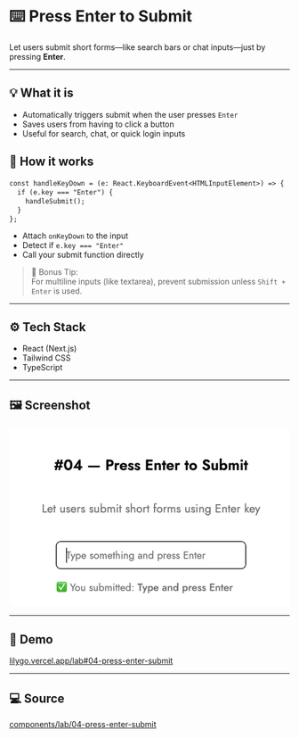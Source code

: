 # ⌨️ Press Enter to Submit

Let users submit short forms—like search bars or chat inputs—just by pressing **Enter**.

---

## 💡 What it is

- Automatically triggers submit when the user presses `Enter`
- Saves users from having to click a button
- Useful for search, chat, or quick login inputs

## 🧠 How it works

```tsx
const handleKeyDown = (e: React.KeyboardEvent<HTMLInputElement>) => {
  if (e.key === "Enter") {
    handleSubmit();
  }
};
```

- Attach `onKeyDown` to the input
- Detect if `e.key === "Enter"`
- Call your submit function directly

> 📝 Bonus Tip:  
> For multiline inputs (like textarea), prevent submission unless `Shift + Enter` is used.

---

## ⚙️ Tech Stack

- React (Next.js)
- Tailwind CSS
- TypeScript

---

## 🖼️ Screenshot

![Preview](./screenshot.png)

---

## 🔗 Demo

[lilygo.vercel.app/lab#04-press-enter-submit](https://lilygo.vercel.app/lab#04-press-enter-submit)

---

## 💻 Source

[components/lab/04-press-enter-submit](https://github.com/devlilygo/devlilygo.github.io/tree/main/src/components/lab/04-press-enter-submit)
